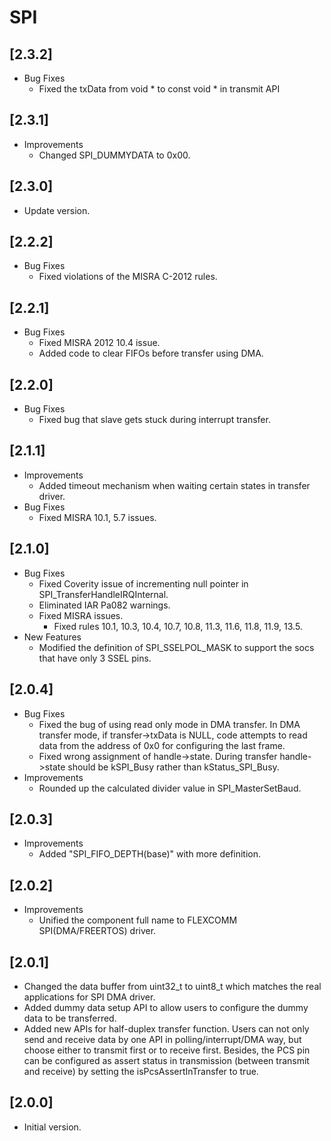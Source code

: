 # SPI

## [2.3.2]

- Bug Fixes
  - Fixed the txData from void * to const void * in transmit API

## [2.3.1]

- Improvements
  - Changed SPI_DUMMYDATA to 0x00.

## [2.3.0]

- Update version.

## [2.2.2]

- Bug Fixes
  - Fixed violations of the MISRA C-2012 rules.

## [2.2.1]

- Bug Fixes
  - Fixed MISRA 2012 10.4 issue.
  - Added code to clear FIFOs before transfer using DMA.

## [2.2.0]

- Bug Fixes
  - Fixed bug that slave gets stuck during interrupt transfer.

## [2.1.1]

- Improvements
  - Added timeout mechanism when waiting certain states in transfer driver.
- Bug Fixes
  - Fixed MISRA 10.1, 5.7 issues.

## [2.1.0]

- Bug Fixes
  - Fixed Coverity issue of incrementing null pointer in SPI_TransferHandleIRQInternal.
  - Eliminated IAR Pa082 warnings.
  - Fixed MISRA issues.
    - Fixed rules 10.1, 10.3, 10.4, 10.7, 10.8, 11.3, 11.6, 11.8, 11.9, 13.5.
- New Features
  - Modified the definition of SPI_SSELPOL_MASK to support the socs that have only 3 SSEL pins.

## [2.0.4]

- Bug Fixes
  - Fixed the bug of using read only mode in DMA transfer. In DMA transfer mode, if transfer->txData is NULL, code
    attempts to read data from the address of 0x0 for configuring the last frame.
  - Fixed wrong assignment of handle->state. During transfer handle->state should be kSPI_Busy rather than
    kStatus_SPI_Busy.
- Improvements
  - Rounded up the calculated divider value in SPI_MasterSetBaud.

## [2.0.3]

- Improvements
  - Added "SPI_FIFO_DEPTH(base)" with more definition.

## [2.0.2]

- Improvements
  - Unified the component full name to FLEXCOMM SPI(DMA/FREERTOS) driver.

## [2.0.1]

- Changed the data buffer from uint32_t to uint8_t which matches
  the real applications for SPI DMA driver.
- Added dummy data setup API to allow users to configure the dummy data to be transferred.
- Added new APIs for half-duplex transfer function. Users can not only send and receive data by one API in
  polling/interrupt/DMA way, but choose either to transmit first or to receive first. Besides, the PCS pin can be
  configured as assert status in transmission (between transmit and receive) by setting the isPcsAssertInTransfer
  to true.

## [2.0.0]

- Initial version.

